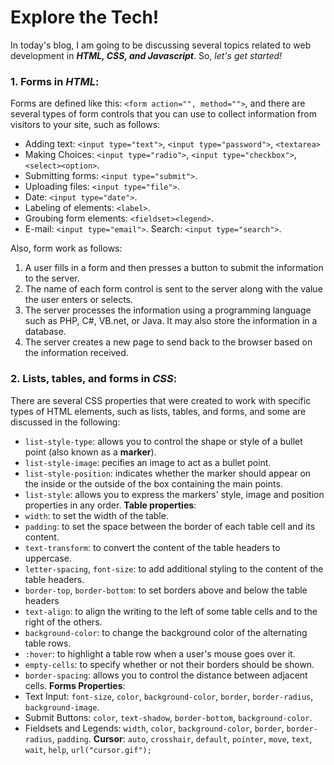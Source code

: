 
# Explore the Tech!

In today's blog, I am going to be discussing several topics related to web development in ***HTML, CSS, and Javascript***. So, _let's get started!_

### 1. Forms in _HTML_:
Forms are defined like this: `<form action="", method="">`, and there are several types of form controls that you can use to collect information from visitors to your site, such as follows:
* Adding text: `<input type="text">`, `<input type="password">`, `<textarea>` 
* Making Choices: `<input type="radio">`, `<input type="checkbox">`, `<select><option>`.
* Submitting forms: `<input type="submit">`.
* Uploading files: `<input type="file">`.
* Date: `<input type="date">`.
* Labeling of elements: `<label>`.
* Groubing form elements: `<fieldset><legend>`.
* E-mail: `<input type="email">`.
Search: `<input type="search">`.

Also, form work as follows:
1. A user fills in a form and then presses a button to submit the information to the server.
2. The name of each form control is sent to the server along with the value the user enters or selects.
3. The server processes the information using a programming language such as PHP, C#, VB.net, or Java. It may also store the information in a database.
4. The server creates a new page to send back to the browser based on the information received.


### 2. Lists, tables, and forms in _CSS_:
There are several CSS properties that were created to work with specific types of HTML elements, such as lists, tables, and forms, and some are discussed in the following:
* `list-style-type`: allows you to control the shape or style of a bullet point (also known as a **marker**).
* `list-style-image`: pecifies an image to act as a bullet point.
* `list-style-position`: indicates whether the marker should appear on the inside or the outside of the box containing the main points.
* `list-style`: allows you to express the markers' style, image and position properties in any order.
**Table properties**: 
* `width`: to set the width of the table.
* `padding`: to set the space between the border of each table cell and its content.
* `text-transform`: to convert the content of the table headers to uppercase.
* `letter-spacing`, `font-size`: to add additional styling to the content of the table headers.
* `border-top`, `border-bottom`: to set borders above and below the table headers
* `text-align`: to align the writing to the left of some table cells and to the right of the others.
* `background-color`: to change the background color of the alternating table rows.
* `:hover`: to highlight a table row when a user's mouse goes over it.
* `empty-cells`: to specify whether or not their borders should be shown.
* `border-spacing`: allows you to control the distance between adjacent cells.
**Forms Properties**:
* Text Input: `font-size`, `color`, `background-color`, `border`, `border-radius`, `background-image`.
* Submit Buttons: `color`, `text-shadow`, `border-bottom`, `background-color`.
* Fieldsets and Legends: `width`, `color`, `background-color`, `border`, `border-radius`, `padding`.
**Cursor**: `auto`, `crosshair`, `default`, `pointer`, `move`, `text`, `wait`, `help`, `url("cursor.gif");`

